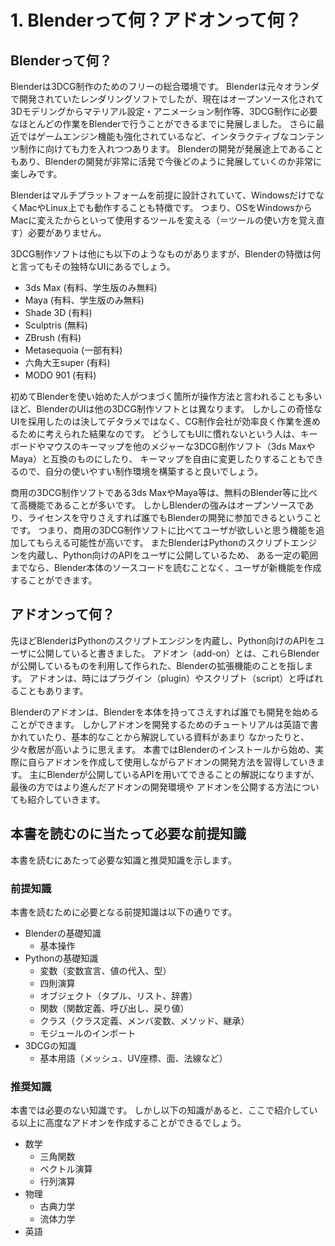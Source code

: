# 1. Blenderって何？アドオンって何？

## Blenderって何？

Blenderは3DCG制作のためのフリーの総合環境です。
Blenderは元々オランダで開発されていたレンダリングソフトでしたが、現在はオープンソース化されて
3Dモデリングからマテリアル設定・アニメーション制作等、3DCG制作に必要なほとんどの作業をBlenderで行うことができるまでに発展しました。
さらに最近ではゲームエンジン機能も強化されているなど、インタラクティブなコンテンツ制作に向けても力を入れつつあります。
Blenderの開発が発展途上であることもあり、Blenderの開発が非常に活発で今後どのように発展していくのか非常に楽しみです。

Blenderはマルチプラットフォームを前提に設計されていて、WindowsだけでなくMacやLinux上でも動作することも特徴です。
つまり、OSをWindowsからMacに変えたからといって使用するツールを変える（＝ツールの使い方を覚え直す）必要がありません。

3DCG制作ソフトは他にも以下のようなものがありますが、Blenderの特徴は何と言ってもその独特なUIにあるでしょう。

* 3ds Max (有料、学生版のみ無料)
* Maya (有料、学生版のみ無料)
* Shade 3D (有料)
* Sculptris (無料)
* ZBrush (有料)
* Metasequoia (一部有料)
* 六角大王super (有料)
* MODO 901 (有料)

初めてBlenderを使い始めた人がつまづく箇所が操作方法と言われることも多いほど、BlenderのUIは他の3DCG制作ソフトとは異なります。
しかしこの奇怪なUIを採用したのは決してデタラメではなく、CG制作会社が効率良く作業を進めるために考えられた結果なのです。
どうしてもUIに慣れないという人は、キーボードやマウスのキーマップを他のメジャーな3DCG制作ソフト（3ds MaxやMaya）と互換のものにしたり、
キーマップを自由に変更したりすることもできるので、自分の使いやすい制作環境を構築すると良いでしょう。

商用の3DCG制作ソフトである3ds MaxやMaya等は、無料のBlender等に比べて高機能であることが多いです。
しかしBlenderの強みはオープンソースであり、ライセンスを守りさえすれば誰でもBlenderの開発に参加できるということです。
つまり、商用の3DCG制作ソフトに比べてユーザが欲しいと思う機能を追加してもらえる可能性が高いです。
またBlenderはPythonのスクリプトエンジンを内蔵し、Python向けのAPIをユーザに公開しているため、
ある一定の範囲までなら、Blender本体のソースコードを読むことなく、ユーザが新機能を作成することができます。

## アドオンって何？

先ほどBlenderはPythonのスクリプトエンジンを内蔵し、Python向けのAPIをユーザに公開していると書きました。
アドオン（add-on）とは、これらBlenderが公開しているものを利用して作られた、Blenderの拡張機能のことを指します。
アドオンは、時にはプラグイン（plugin）やスクリプト（script）と呼ばれることもあります。

Blenderのアドオンは、Blenderを本体を持ってさえすれば誰でも開発を始めることができます。
しかしアドオンを開発するためのチュートリアルは英語で書かれていたり、基本的なことから解説している資料があまり
なかったりと、少々敷居が高いように思えます。
本書ではBlenderのインストールから始め、実際に自らアドオンを作成して使用しながらアドオンの開発方法を習得していきます。
主にBlenderが公開しているAPIを用いてできることの解説になりますが、最後の方ではより進んだアドオンの開発環境や
アドオンを公開する方法についても紹介していきます。

## 本書を読むのに当たって必要な前提知識

本書を読むにあたって必要な知識と推奨知識を示します。

### 前提知識

本書を読むために必要となる前提知識は以下の通りです。

* Blenderの基礎知識
  * 基本操作
* Pythonの基礎知識
  * 変数（変数宣言、値の代入、型）
  * 四則演算
  * オブジェクト（タプル、リスト、辞書）
  * 関数（関数定義、呼び出し、戻り値）
  * クラス（クラス定義、メンバ変数、メソッド、継承）
  * モジュールのインポート
* 3DCGの知識
  * 基本用語（メッシュ、UV座標、面、法線など）

### 推奨知識

本書では必要のない知識です。
しかし以下の知識があると、ここで紹介している以上に高度なアドオンを作成することができるでしょう。

* 数学
  * 三角関数
  * ベクトル演算
  * 行列演算
* 物理
  * 古典力学
  * 流体力学
* 英語
